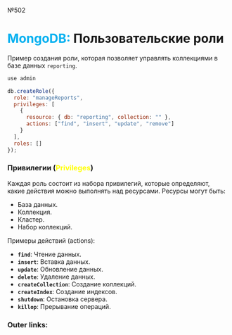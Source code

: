 №502   
# <font color="#00b0f0">MongoDB:</font> Пользовательские роли

Пример создания роли, которая позволяет управлять коллекциями в базе данных `reporting`.
```javascript
use admin

db.createRole({
  role: "manageReports",
  privileges: [
    {
      resource: { db: "reporting", collection: "" },
      actions: ["find", "insert", "update", "remove"]
    }
  ],
  roles: []
});
```

### Привилегии (<font color="#ffff00">Privileges</font>)
Каждая роль состоит из набора привилегий, которые определяют, какие действия можно выполнять над ресурсами. Ресурсы могут быть:
- База данных.
- Коллекция.
- Кластер.
- Набор коллекций.

Примеры действий (actions):
- **`find`**: Чтение данных.
- **`insert`**: Вставка данных.
- **`update`**: Обновление данных.
- **`delete`**: Удаление данных.
- **`createCollection`**: Создание коллекций.
- **`createIndex`**: Создание индексов.
- **`shutdown`**: Остановка сервера.
- **`killop`**: Прерывание операций.


### Outer links:
